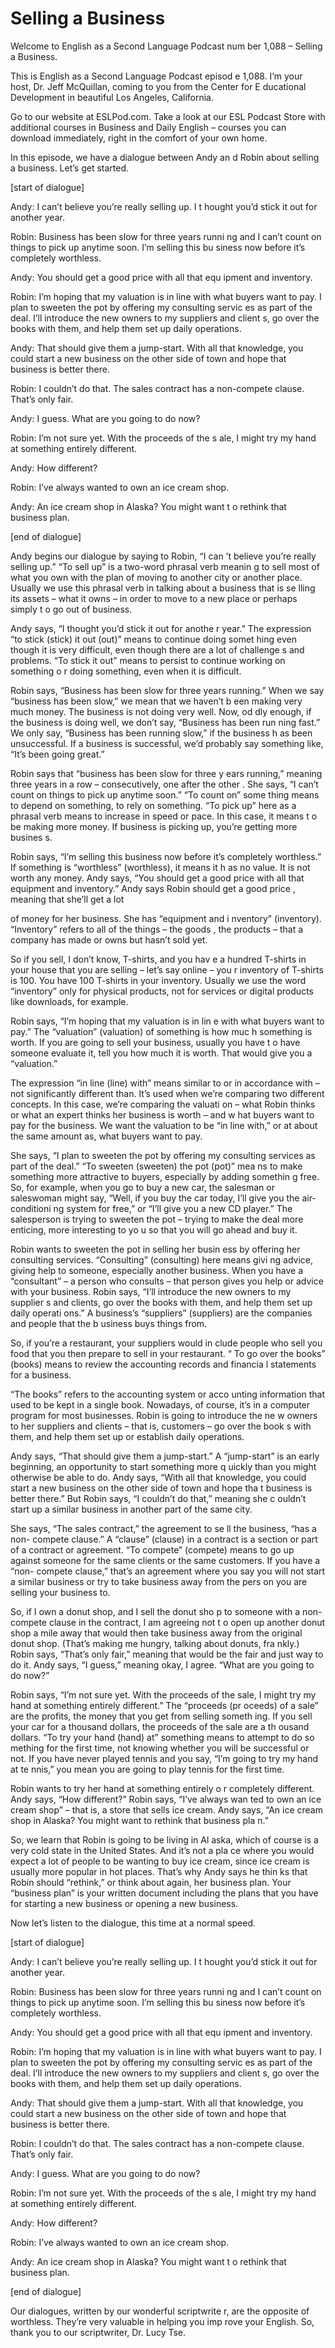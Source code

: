 # Selling a Business

Welcome to English as a Second Language Podcast num ber 1,088 – Selling a Business.

This is English as a Second Language Podcast episod e 1,088. I’m your host, Dr. Jeff McQuillan, coming to you from the Center for E ducational Development in beautiful Los Angeles, California.

Go to our website at ESLPod.com. Take a look at our  ESL Podcast Store with additional courses in Business and Daily English – courses you can download immediately, right in the comfort of your own home.

In this episode, we have a dialogue between Andy an d Robin about selling a business. Let’s get started.

[start of dialogue]

Andy: I can’t believe you’re really selling up. I t hought you’d stick it out for another year.

Robin: Business has been slow for three years runni ng and I can’t count on things to pick up anytime soon. I’m selling this bu siness now before it’s completely worthless.

Andy: You should get a good price with all that equ ipment and inventory.

Robin: I’m hoping that my valuation is in line with  what buyers want to pay. I plan to sweeten the pot by offering my consulting servic es as part of the deal. I’ll introduce the new owners to my suppliers and client s, go over the books with them, and help them set up daily operations.

Andy: That should give them a jump-start. With all that knowledge, you could start a new business on the other side of town and hope that business is better there.

Robin: I couldn’t do that. The sales contract has a  non-compete clause. That’s only fair.

Andy: I guess. What are you going to do now?

Robin: I’m not sure yet. With the proceeds of the s ale, I might try my hand at something entirely different.

Andy: How different?

Robin: I’ve always wanted to own an ice cream shop.

Andy: An ice cream shop in Alaska? You might want t o rethink that business plan.

[end of dialogue]

Andy begins our dialogue by saying to Robin, “I can ’t believe you’re really selling up.” “To sell up” is a two-word phrasal verb meanin g to sell most of what you own with the plan of moving to another city or another place. Usually we use this phrasal verb in talking about a business that is se lling its assets – what it owns – in order to move to a new place or perhaps simply t o go out of business.

Andy says, “I thought you’d stick it out for anothe r year.” The expression “to stick (stick) it out (out)” means to continue doing somet hing even though it is very difficult, even though there are a lot of challenge s and problems. “To stick it out” means to persist to continue working on something o r doing something, even when it is difficult.

Robin says, “Business has been slow for three years  running.” When we say “business has been slow,” we mean that we haven’t b een making very much money. The business is not doing very well. Now, od dly enough, if the business is doing well, we don’t say, “Business has been run ning fast.” We only say, “Business has been running slow,” if the business h as been unsuccessful. If a business is successful, we’d probably say something  like, “It’s been going great.”

Robin says that “business has been slow for three y ears running,” meaning three years in a row – consecutively, one after the other . She says, “I can’t count on things to pick up anytime soon.” “To count on” some thing means to depend on something, to rely on something. “To pick up” here as a phrasal verb means to increase in speed or pace. In this case, it means t o be making more money. If business is picking up, you’re getting more busines s.

Robin says, “I’m selling this business now before it’s completely worthless.” If something is “worthless” (worthless), it means it h as no value. It is not worth any money. Andy says, “You should get a good price with  all that equipment and inventory.” Andy says Robin should get a good price , meaning that she’ll get a lot

of money for her business. She has “equipment and i nventory” (inventory). “Inventory” refers to all of the things – the goods , the products – that a company has made or owns but hasn’t sold yet.

So if you sell, I don’t know, T-shirts, and you hav e a hundred T-shirts in your house that you are selling – let’s say online – you r inventory of T-shirts is 100. You have 100 T-shirts in your inventory. Usually we  use the word “inventory” only for physical products, not for services or digital products like downloads, for example.

Robin says, “I’m hoping that my valuation is in lin e with what buyers want to pay.” The “valuation” (valuation) of something is how muc h something is worth. If you are going to sell your business, usually you have t o have someone evaluate it, tell you how much it is worth. That would give you a “valuation.”

The expression “in line (line) with” means similar to or in accordance with – not significantly different than. It’s used when we’re comparing two different concepts. In this case, we’re comparing the valuati on – what Robin thinks or what an expert thinks her business is worth – and w hat buyers want to pay for the business. We want the valuation to be “in line with,” or at about the same amount as, what buyers want to pay.

She says, “I plan to sweeten the pot by offering my  consulting services as part of the deal.” “To sweeten (sweeten) the pot (pot)” mea ns to make something more attractive to buyers, especially by adding somethin g free. So, for example, when you go to buy a new car, the salesman or saleswoman  might say, “Well, if you buy the car today, I’ll give you the air-conditioni ng system for free,” or “I’ll give you a new CD player.” The salesperson is trying to sweeten the pot – trying to make the deal more enticing, more interesting to yo u so that you will go ahead and buy it.

Robin wants to sweeten the pot in selling her busin ess by offering her consulting services. “Consulting” (consulting) here means givi ng advice, giving help to someone, especially another business. When you have  a “consultant” – a person who consults – that person gives you help or advice  with your business. Robin says, “I’ll introduce the new owners to my supplier s and clients, go over the books with them, and help them set up daily operati ons.” A business’s “suppliers” (suppliers) are the companies and people that the b usiness buys things from.

So, if you’re a restaurant, your suppliers would in clude people who sell you food that you then prepare to sell in your restaurant. “ To go over the books” (books) means to review the accounting records and financia l statements for a business.

“The books” refers to the accounting system or acco unting information that used to be kept in a single book. Nowadays, of course, it’s in a computer program for most businesses. Robin is going to introduce the ne w owners to her suppliers and clients – that is, customers – go over the book s with them, and help them set up or establish daily operations.

Andy says, “That should give them a jump-start.” A “jump-start” is an early beginning, an opportunity to start something more q uickly than you might otherwise be able to do. Andy says, “With all that knowledge, you could start a new business on the other side of town and hope tha t business is better there.” But Robin says, “I couldn’t do that,” meaning she c ouldn’t start up a similar business in another part of the same city.

She says, “The sales contract,” the agreement to se ll the business, “has a non- compete clause.” A “clause” (clause) in a contract is a section or part of a contract or agreement. “To compete” (compete) means  to go up against someone for the same clients or the same customers.  If you have a “non- compete clause,” that’s an agreement where you say you will not start a similar business or try to take business away from the pers on you are selling your business to.

So, if I own a donut shop, and I sell the donut sho p to someone with a non- compete clause in the contract, I am agreeing not t o open up another donut shop a mile away that would then take business away from  the original donut shop. (That’s making me hungry, talking about donuts, fra nkly.) Robin says, “That’s only fair,” meaning that would be the fair and just  way to do it. Andy says, “I guess,” meaning okay, I agree. “What are you going to do now?”

Robin says, “I’m not sure yet. With the proceeds of  the sale, I might try my hand at something entirely different.” The “proceeds (pr oceeds) of a sale” are the profits, the money that you get from selling someth ing. If you sell your car for a thousand dollars, the proceeds of the sale are a th ousand dollars. “To try your hand (hand) at” something means to attempt to do so mething for the first time, not knowing whether you will be successful or not. If you have never played tennis and you say, “I’m going to try my hand at te nnis,” you mean you are going to play tennis for the first time.

Robin wants to try her hand at something entirely o r completely different. Andy says, “How different?” Robin says, “I’ve always wan ted to own an ice cream shop” – that is, a store that sells ice cream. Andy  says, “An ice cream shop in Alaska? You might want to rethink that business pla n.”

So, we learn that Robin is going to be living in Al aska, which of course is a very cold state in the United States. And it’s not a pla ce where you would expect a lot of people to be wanting to buy ice cream, since ice  cream is usually more popular in hot places. That’s why Andy says he thin ks that Robin should “rethink,” or think about again, her business plan.  Your “business plan” is your written document including the plans that you have for starting a new business or opening a new business.

Now let’s listen to the dialogue, this time at a normal speed.

[start of dialogue]

Andy: I can’t believe you’re really selling up. I t hought you’d stick it out for another year.

Robin: Business has been slow for three years runni ng and I can’t count on things to pick up anytime soon. I’m selling this bu siness now before it’s completely worthless.

Andy: You should get a good price with all that equ ipment and inventory.

Robin: I’m hoping that my valuation is in line with  what buyers want to pay. I plan to sweeten the pot by offering my consulting servic es as part of the deal. I’ll introduce the new owners to my suppliers and client s, go over the books with them, and help them set up daily operations.

Andy: That should give them a jump-start. With all that knowledge, you could start a new business on the other side of town and hope that business is better there.

Robin: I couldn’t do that. The sales contract has a  non-compete clause. That’s only fair.

Andy: I guess. What are you going to do now?

Robin: I’m not sure yet. With the proceeds of the s ale, I might try my hand at something entirely different.

Andy: How different?

Robin: I’ve always wanted to own an ice cream shop.

 Andy: An ice cream shop in Alaska? You might want t o rethink that business plan.

[end of dialogue]

Our dialogues, written by our wonderful scriptwrite r, are the opposite of worthless. They’re very valuable in helping you imp rove your English. So, thank you to our scriptwriter, Dr. Lucy Tse.



